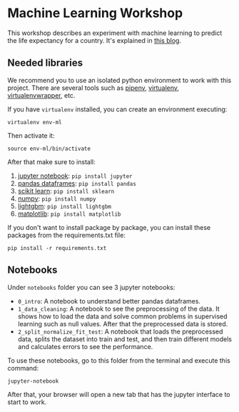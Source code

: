 # Machine Learning Workshop

This workshop describes an experiment with machine learning to predict the life expectancy for a country.
It's explained in [this blog](https://www.rootstrap.com/blog/a-prediction-experiment-with-machine-learning/).

## Needed libraries

We recommend you to use an isolated python environment to work with this project. There are several tools such as [pipenv](https://docs.pipenv.org/), [virtualenv](https://virtualenv.pypa.io/en/latest/), [virtualenvwrapper](https://virtualenvwrapper.readthedocs.io/en/latest/), etc.

If you have `virtualenv` installed, you can create an environment executing:

```
virtualenv env-ml
```

Then activate it:

```
source env-ml/bin/activate
```

After that make sure to install:

1. [jupyter notebook](https://jupyter.org/): `pip install jupyter`
2. [pandas dataframes](https://pandas.pydata.org/): `pip install pandas`
3. [scikit learn](https://scikit-learn.org/stable/): `pip install sklearn`
4. [numpy](https://numpy.org/): `pip install numpy`
5. [lightgbm](https://pypi.org/project/lightgbm/): `pip install lightgbm`
6. [matplotlib](https://matplotlib.or): `pip install matplotlib`

If you don't want to install package by package, you can install these packages from the requirements.txt file:

```
pip install -r requirements.txt
```

## Notebooks

Under `notebooks` folder you can see 3 jupyter notebooks:

- `0_intro`: A notebook to understand better pandas dataframes.
- `1_data_cleaning`: A notebook to see the preprocessing of the data. It shows how to load the data and solve common problems in supervised learning such as null values. After that the preprocessed data is stored.
- `2_split_normalize_fit_test`: A notebook that loads the preprocessed data, splits the dataset into train and test, and then train different models and calculates errors to see the performance.

To use these notebooks, go to this folder from the terminal and execute this command:

```
jupyter-notebook
```

After that, your browser will open a new tab that has the jupyter interface to start to work.
